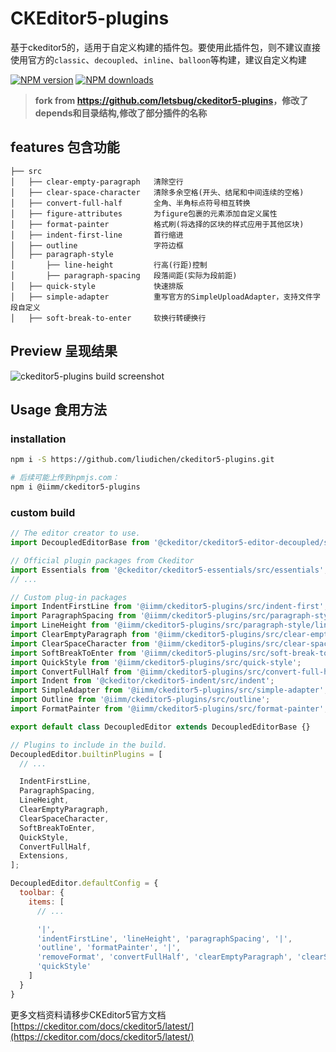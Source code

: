 
# CKEditor5-plugins

基于ckeditor5的，适用于自定义构建的插件包。要使用此插件包，则不建议直接使用官方的`classic`、`decoupled`、`inline`、`balloon`等构建，建议自定义构建

[![NPM version](https://img.shields.io/npm/v/@iimm/ckeditor5-plugins.svg?style=flat)](https://npmjs.org/package/@iimm/ckeditor5-plugins)
[![NPM downloads](http://img.shields.io/npm/dm/@iimm/ckeditor5-plugins.svg?style=flat)](https://npmjs.org/package/@iimm/ckeditor5-plugins)

> **fork from <https://github.com/letsbug/ckeditor5-plugins>，修改了depends和目录结构,修改了部分插件的名称**

## features 包含功能
 
```text
├── src
│   ├── clear-empty-paragraph   清除空行
│   ├── clear-space-character   清除多余空格(开头、结尾和中间连续的空格)
│   ├── convert-full-half       全角、半角标点符号相互转换
│   ├── figure-attributes       为figure包裹的元素添加自定义属性
│   ├── format-painter          格式刷(将选择的区块的样式应用于其他区块)
│   ├── indent-first-line       首行缩进
│   ├── outline                 字符边框
│   ├── paragraph-style
│       ├── line-height         行高(行距)控制
│       ├── paragraph-spacing   段落间距(实际为段前距)
│   ├── quick-style             快速排版
│   ├── simple-adapter          重写官方的SimpleUploadAdapter，支持文件字段自定义
│   ├── soft-break-to-enter     软换行转硬换行
```

## Preview 呈现结果

![ckeditor5-plugins build screenshot](./demo.png)

## Usage 食用方法

### installation

```bash
npm i -S https://github.com/liudichen/ckeditor5-plugins.git

# 后续可能上传到npmjs.com：
npm i @iimm/ckeditor5-plugins
```

### custom build

```javascript
// The editor creator to use.
import DecoupledEditorBase from '@ckeditor/ckeditor5-editor-decoupled/src/decouplededitor.js';

// Official plugin packages from Ckeditor
import Essentials from '@ckeditor/ckeditor5-essentials/src/essentials';
// ...

// Custom plug-in packages
import IndentFirstLine from '@iimm/ckeditor5-plugins/src/indent-first';
import ParagraphSpacing from '@iimm/ckeditor5-plugins/src/paragraph-style/paragraph-spacing';
import LineHeight from '@iimm/ckeditor5-plugins/src/paragraph-style/line-height';
import ClearEmptyParagraph from '@iimm/ckeditor5-plugins/src/clear-empty-paragraph';
import ClearSpaceCharacter from '@iimm/ckeditor5-plugins/src/clear-space-character';
import SoftBreakToEnter from '@iimm/ckeditor5-plugins/src/soft-break-to-enter';
import QuickStyle from '@iimm/ckeditor5-plugins/src/quick-style';
import ConvertFullHalf from '@iimm/ckeditor5-plugins/src/convert-full-half';
import Indent from '@ckeditor/ckeditor5-indent/src/indent';
import SimpleAdapter from '@iimm/ckeditor5-plugins/src/simple-adapter';
import Outline from '@iimm/ckeditor5-plugins/src/outline';
import FormatPainter from '@iimm/ckeditor5-plugins/src/format-painter';

export default class DecoupledEditor extends DecoupledEditorBase {}

// Plugins to include in the build.
DecoupledEditor.builtinPlugins = [
  // ...

  IndentFirstLine,
  ParagraphSpacing,
  LineHeight,
  ClearEmptyParagraph,
  ClearSpaceCharacter,
  SoftBreakToEnter,
  QuickStyle,
  ConvertFullHalf,
  Extensions,
];

DecoupledEditor.defaultConfig = {
  toolbar: {
    items: [
      // ...

      '|',
      'indentFirstLine', 'lineHeight', 'paragraphSpacing', '|',
      'outline', 'formatPainter', '|',
      'removeFormat', 'convertFullHalf', 'clearEmptyParagraph', 'clearSpaceCharacter', 'softBreakToEnter', '|',
      'quickStyle'
    ]
  }
}
```

更多文档资料请移步CKEditor5官方文档 [https://ckeditor.com/docs/ckeditor5/latest/](https://ckeditor.com/docs/ckeditor5/latest/)
